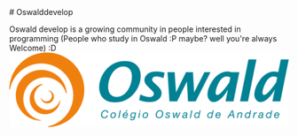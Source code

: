 
<html>
# Oswalddevelop

Oswald develop is a growing community in people interested in programming (People who study in Oswald :P maybe? well you're always Welcome) :D
<br/> <img src="https://github.com/Obleynix/OswaldDevelopment/blob/master/eef1fdd1277836616c652476a5aac02833691e37.png">
<html>

